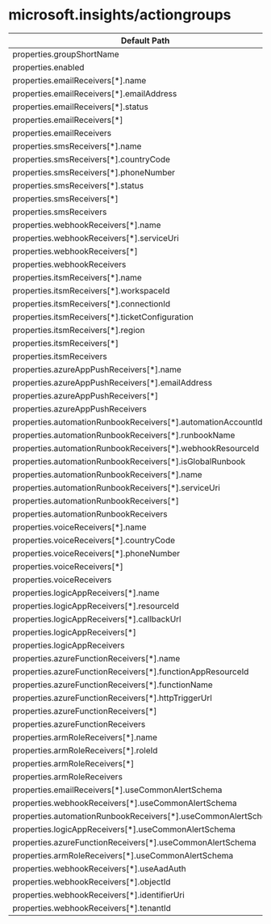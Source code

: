 # microsoft.insights/actiongroups

| Default Path | Alias |
|---|---|
| properties.groupShortName | Microsoft.Insights/actiongroups/groupShortName |
| properties.enabled | Microsoft.Insights/actiongroups/enabled |
| properties.emailReceivers[*].name | Microsoft.Insights/actiongroups/emailReceivers[*].name |
| properties.emailReceivers[*].emailAddress | Microsoft.Insights/actiongroups/emailReceivers[*].emailAddress |
| properties.emailReceivers[*].status | Microsoft.Insights/actiongroups/emailReceivers[*].status |
| properties.emailReceivers[*] | Microsoft.Insights/actiongroups/emailReceivers[*] |
| properties.emailReceivers | Microsoft.Insights/actiongroups/emailReceivers |
| properties.smsReceivers[*].name | Microsoft.Insights/actiongroups/smsReceivers[*].name |
| properties.smsReceivers[*].countryCode | Microsoft.Insights/actiongroups/smsReceivers[*].countryCode |
| properties.smsReceivers[*].phoneNumber | Microsoft.Insights/actiongroups/smsReceivers[*].phoneNumber |
| properties.smsReceivers[*].status | Microsoft.Insights/actiongroups/smsReceivers[*].status |
| properties.smsReceivers[*] | Microsoft.Insights/actiongroups/smsReceivers[*] |
| properties.smsReceivers | Microsoft.Insights/actiongroups/smsReceivers |
| properties.webhookReceivers[*].name | Microsoft.Insights/actiongroups/webhookReceivers[*].name |
| properties.webhookReceivers[*].serviceUri | Microsoft.Insights/actiongroups/webhookReceivers[*].serviceUri |
| properties.webhookReceivers[*] | Microsoft.Insights/actiongroups/webhookReceivers[*] |
| properties.webhookReceivers | Microsoft.Insights/actiongroups/webhookReceivers |
| properties.itsmReceivers[*].name | Microsoft.Insights/actiongroups/itsmReceivers[*].name |
| properties.itsmReceivers[*].workspaceId | Microsoft.Insights/actiongroups/itsmReceivers[*].workspaceId |
| properties.itsmReceivers[*].connectionId | Microsoft.Insights/actiongroups/itsmReceivers[*].connectionId |
| properties.itsmReceivers[*].ticketConfiguration | Microsoft.Insights/actiongroups/itsmReceivers[*].ticketConfiguration |
| properties.itsmReceivers[*].region | Microsoft.Insights/actiongroups/itsmReceivers[*].region |
| properties.itsmReceivers[*] | Microsoft.Insights/actiongroups/itsmReceivers[*] |
| properties.itsmReceivers | Microsoft.Insights/actiongroups/itsmReceivers |
| properties.azureAppPushReceivers[*].name | Microsoft.Insights/actiongroups/azureAppPushReceivers[*].name |
| properties.azureAppPushReceivers[*].emailAddress | Microsoft.Insights/actiongroups/azureAppPushReceivers[*].emailAddress |
| properties.azureAppPushReceivers[*] | Microsoft.Insights/actiongroups/azureAppPushReceivers[*] |
| properties.azureAppPushReceivers | Microsoft.Insights/actiongroups/azureAppPushReceivers |
| properties.automationRunbookReceivers[*].automationAccountId | Microsoft.Insights/actiongroups/automationRunbookReceivers[*].automationAccountId |
| properties.automationRunbookReceivers[*].runbookName | Microsoft.Insights/actiongroups/automationRunbookReceivers[*].runbookName |
| properties.automationRunbookReceivers[*].webhookResourceId | Microsoft.Insights/actiongroups/automationRunbookReceivers[*].webhookResourceId |
| properties.automationRunbookReceivers[*].isGlobalRunbook | Microsoft.Insights/actiongroups/automationRunbookReceivers[*].isGlobalRunbook |
| properties.automationRunbookReceivers[*].name | Microsoft.Insights/actiongroups/automationRunbookReceivers[*].name |
| properties.automationRunbookReceivers[*].serviceUri | Microsoft.Insights/actiongroups/automationRunbookReceivers[*].serviceUri |
| properties.automationRunbookReceivers[*] | Microsoft.Insights/actiongroups/automationRunbookReceivers[*] |
| properties.automationRunbookReceivers | Microsoft.Insights/actiongroups/automationRunbookReceivers |
| properties.voiceReceivers[*].name | Microsoft.Insights/actiongroups/voiceReceivers[*].name |
| properties.voiceReceivers[*].countryCode | Microsoft.Insights/actiongroups/voiceReceivers[*].countryCode |
| properties.voiceReceivers[*].phoneNumber | Microsoft.Insights/actiongroups/voiceReceivers[*].phoneNumber |
| properties.voiceReceivers[*] | Microsoft.Insights/actiongroups/voiceReceivers[*] |
| properties.voiceReceivers | Microsoft.Insights/actiongroups/voiceReceivers |
| properties.logicAppReceivers[*].name | Microsoft.Insights/actiongroups/logicAppReceivers[*].name |
| properties.logicAppReceivers[*].resourceId | Microsoft.Insights/actiongroups/logicAppReceivers[*].resourceId |
| properties.logicAppReceivers[*].callbackUrl | Microsoft.Insights/actiongroups/logicAppReceivers[*].callbackUrl |
| properties.logicAppReceivers[*] | Microsoft.Insights/actiongroups/logicAppReceivers[*] |
| properties.logicAppReceivers | Microsoft.Insights/actiongroups/logicAppReceivers |
| properties.azureFunctionReceivers[*].name | Microsoft.Insights/actiongroups/azureFunctionReceivers[*].name |
| properties.azureFunctionReceivers[*].functionAppResourceId | Microsoft.Insights/actiongroups/azureFunctionReceivers[*].functionAppResourceId |
| properties.azureFunctionReceivers[*].functionName | Microsoft.Insights/actiongroups/azureFunctionReceivers[*].functionName |
| properties.azureFunctionReceivers[*].httpTriggerUrl | Microsoft.Insights/actiongroups/azureFunctionReceivers[*].httpTriggerUrl |
| properties.azureFunctionReceivers[*] | Microsoft.Insights/actiongroups/azureFunctionReceivers[*] |
| properties.azureFunctionReceivers | Microsoft.Insights/actiongroups/azureFunctionReceivers |
| properties.armRoleReceivers[*].name | Microsoft.Insights/actiongroups/armRoleReceivers[*].name |
| properties.armRoleReceivers[*].roleId | Microsoft.Insights/actiongroups/armRoleReceivers[*].roleId |
| properties.armRoleReceivers[*] | Microsoft.Insights/actiongroups/armRoleReceivers[*] |
| properties.armRoleReceivers | Microsoft.Insights/actiongroups/armRoleReceivers |
| properties.emailReceivers[*].useCommonAlertSchema | Microsoft.Insights/actiongroups/emailReceivers[*].useCommonAlertSchema |
| properties.webhookReceivers[*].useCommonAlertSchema | Microsoft.Insights/actiongroups/webhookReceivers[*].useCommonAlertSchema |
| properties.automationRunbookReceivers[*].useCommonAlertSchema | Microsoft.Insights/actiongroups/automationRunbookReceivers[*].useCommonAlertSchema |
| properties.logicAppReceivers[*].useCommonAlertSchema | Microsoft.Insights/actiongroups/logicAppReceivers[*].useCommonAlertSchema |
| properties.azureFunctionReceivers[*].useCommonAlertSchema | Microsoft.Insights/actiongroups/azureFunctionReceivers[*].useCommonAlertSchema |
| properties.armRoleReceivers[*].useCommonAlertSchema | Microsoft.Insights/actiongroups/armRoleReceivers[*].useCommonAlertSchema |
| properties.webhookReceivers[*].useAadAuth | Microsoft.Insights/actiongroups/webhookReceivers[*].useAadAuth |
| properties.webhookReceivers[*].objectId | Microsoft.Insights/actiongroups/webhookReceivers[*].objectId |
| properties.webhookReceivers[*].identifierUri | Microsoft.Insights/actiongroups/webhookReceivers[*].identifierUri |
| properties.webhookReceivers[*].tenantId | Microsoft.Insights/actiongroups/webhookReceivers[*].tenantId |


